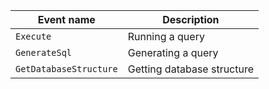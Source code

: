 | Event name | Description |
--- | ---
| `Execute` | Running a query |
| `GenerateSql` | Generating a query |
| `GetDatabaseStructure` | Getting database structure |